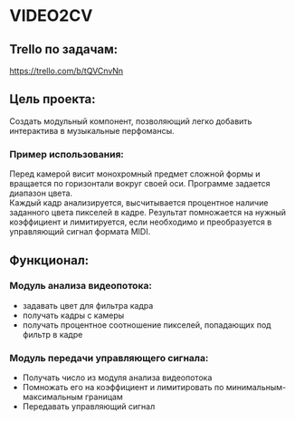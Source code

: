 # VIDEO2CV  
  
## Trello по задачам:  
https://trello.com/b/tQVCnvNn  
  
## Цель проекта:  
Создать модульный компонент, позволяющий легко добавить интерактива в музыкальные перфомансы.  
### Пример использования:  
Перед камерой висит монохромный предмет сложной формы и вращается по горизонтали вокруг своей оси. Программе задается диапазон цвета.  
Каждый кадр анализируется, высчитывается процентное наличие заданного цвета пикселей в кадре. Результат помножается на нужный коэффициент и лимитируется, если необходимо и преобразуется в управляющий сигнал формата MIDI.  
  
## Функционал:  
### Модуль анализа видеопотока:  
* задавать цвет для фильтра кадра  
* получать кадры с камеры  
* получать процентное соотношение пикселей, попадающих под фильтр в кадре  
  
### Модуль передачи управляющего сигнала:  
* Получать число из модуля анализа видеопотока  
* Помножать его на коэффициент и лимитировать по минимальным-максимальным границам  
* Передавать управляющий сигнал  
  